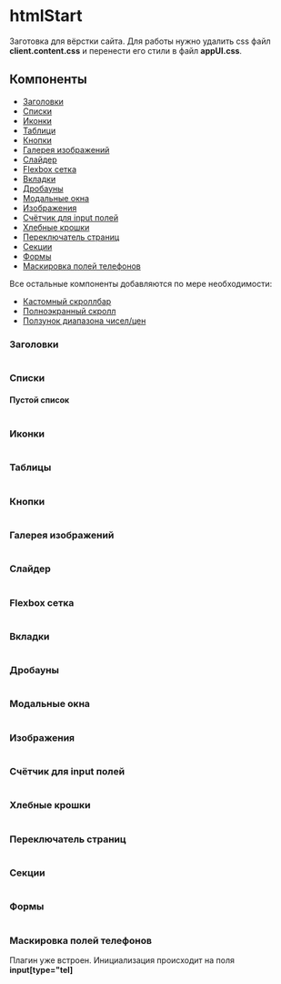 # htmlStart
Заготовка для вёрстки сайта. Для работы нужно удалить css файл <b>client.content.css</b> и перенести его стили в файл <b>appUI.css</b>.

<h2>Компоненты</h2>

<ul>
<li><a href="#user-content-titles">Заголовки</a></li>
<li><a href="#user-content-lists">Списки</a></li>
<li><a href="#user-content-icons">Иконки</a></li>
<li><a href="#user-content-tables">Таблици</a></li>
<li><a href="#user-content-buttons">Кнопки</a></li>
<li><a href="#user-content-imgGalery">Галерея изображений</a></li>
<li><a href="#user-content-sliders">Слайдер</a></li>
<li><a href="#user-content-grid">Flexbox сетка</a></li>
<li><a href="#user-content-tabs">Вкладки</a></li>
<li><a href="#user-content-dropdowns">Дробауны</a></li>
<li><a href="#user-content-modals">Модальные окна</a></li>
<li><a href="#user-content-imgs">Изображения</a></li>
<li><a href="#user-content-counters">Счётчик для input полей</a></li>
<li><a href="#user-content-breadcrumbs">Хлебные крошки</a></li>
<li><a href="#user-content-pager">Переключатель страниц</a></li>
<li><a href="#user-content-sections">Секции</a></li>
<li><a href="#user-content-forms">Формы</a></li>
<li><a href="#user-content-formTelMask">Маскировка полей телефонов</a></li>
</ul>

Все остальные компоненты добавляются по мере необходимости:
<ul>
<li><a href="https://github.com/malihu/malihu-custom-scrollbar-plugin">Кастомный скроллбар</a></li>
<li><a href="https://github.com/alvarotrigo/fullPage.js">Полноэкранный скролл</a></li>
<li><a href="https://refreshless.com/nouislider/">Ползунок диапазона чисел/цен</a></li>
</ul>

<h3 id="titles">Заголовки</h3>
<pre></pre>

<h3 id="lists">Списки</h3>
<h4>Пустой список</h4>
<pre></pre>

<h3 id="icons">Иконки</h3>
<pre></pre>

<h3 id="tables">Таблицы</h3>
<pre></pre>

<h3 id="buttons">Кнопки</h3>
<pre></pre>

<h3 id="imgGalery">Галерея изображений</h3>
<pre></pre>

<h3 id="sliders">Слайдер</h3>
<pre></pre>

<h3 id="grid">Flexbox сетка</h3>
<pre></pre>

<h3 id="tabs">Вкладки</h3>
<pre></pre>

<h3 id="dropdowns">Дробауны</h3>
<pre></pre>

<h3 id="modals">Модальные окна</h3>
<pre></pre>

<h3 id="imgs">Изображения</h3>
<pre></pre>

<h3 id="counters">Счётчик для input полей</h3>
<pre></pre>

<h3 id="breadcrumbs">Хлебные крошки</h3>
<pre></pre>

<h3 id="pager">Переключатель страниц</h3>
<pre></pre>

<h3 id="sections">Секции</h3>
<pre></pre>

<h3 id="forms">Формы</h3>
<pre></pre>

<h3 id="user-content-formTelMask">Маскировка полей телефонов</h3>
Плагин уже встроен. Инициализация происходит на поля <b>input[type="tel]</b>
